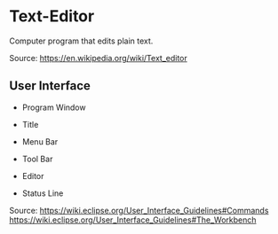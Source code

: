 # Text-Editor
 Computer program that edits plain text. 
 
 Source: https://en.wikipedia.org/wiki/Text_editor

## User Interface 
* Program Window
* Title
* Menu Bar
* Tool Bar

* Editor
* Status Line

Source: https://wiki.eclipse.org/User_Interface_Guidelines#Commands
https://wiki.eclipse.org/User_Interface_Guidelines#The_Workbench
